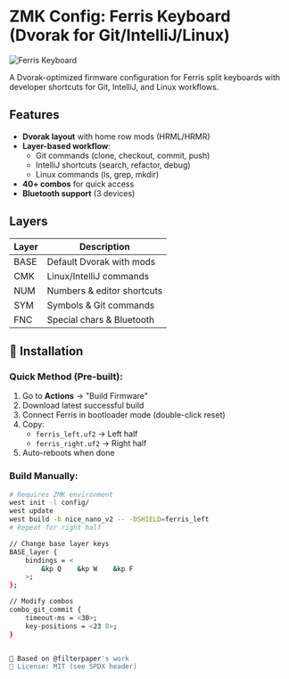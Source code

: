 # ZMK Config: Ferris Keyboard (Dvorak for Git/IntelliJ/Linux)

![Ferris Keyboard](https://i.imgur.com/JKQl6LY.jpg)

A Dvorak-optimized firmware configuration for Ferris split keyboards with developer shortcuts for Git, IntelliJ, and Linux workflows.

## Features

- **Dvorak layout** with home row mods (HRML/HRMR)
- **Layer-based workflow**:
  - Git commands (clone, checkout, commit, push)
  - IntelliJ shortcuts (search, refactor, debug)
  - Linux commands (ls, grep, mkdir)
- **40+ combos** for quick access
- **Bluetooth support** (3 devices)

## Layers

| Layer | Description                  |
|-------|------------------------------|
| BASE  | Default Dvorak with mods     |
| CMK   | Linux/IntelliJ commands      |
| NUM   | Numbers & editor shortcuts   |
| SYM   | Symbols & Git commands       |
| FNC   | Special chars & Bluetooth    |

## 🔧 Installation

### Quick Method (Pre-built):
1. Go to **Actions** → "Build Firmware"
2. Download latest successful build
3. Connect Ferris in bootloader mode (double-click reset)
4. Copy:
   - `ferris_left.uf2` → Left half
   - `ferris_right.uf2` → Right half
5. Auto-reboots when done

### Build Manually:
```bash
# Requires ZMK environment
west init -l config/
west update
west build -b nice_nano_v2 -- -DSHIELD=ferris_left
# Repeat for right half

// Change base layer keys
BASE_layer {
    bindings = <
        &kp Q    &kp W    &kp F
    >;
};

// Modify combos
combo_git_commit {
    timeout-ms = <30>;
    key-positions = <23 8>;
} 


🔹 Based on @filterpaper's work
🔹 License: MIT (see SPDX header)
